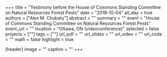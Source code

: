 +++
title = "Testimony before the House of Commons Standing Committee on Natural Resources Forest Pests"
date = "2018-10-04"
all_day = true
authors = ["Alex M. Chubaty"]
abstract = ""
summary = ""
event = "House of Commons Standing Committee on Natural Resources Forest Pests"
event_url = ""
location = "Ottawa, ON (videoconference)"
selected = false
projects = [""]
tags = [""]
url_pdf = ""
url_slides = ""
url_video = ""
url_code = ""
math = false
highlight = true

[header]
image = ""
caption = ""
+++
